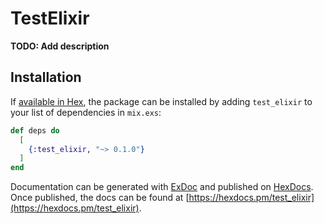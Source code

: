 # TestElixir

**TODO: Add description**

## Installation

If [available in Hex](https://hex.pm/docs/publish), the package can be installed
by adding `test_elixir` to your list of dependencies in `mix.exs`:

```elixir
def deps do
  [
    {:test_elixir, "~> 0.1.0"}
  ]
end
```

Documentation can be generated with [ExDoc](https://github.com/elixir-lang/ex_doc)
and published on [HexDocs](https://hexdocs.pm). Once published, the docs can
be found at [https://hexdocs.pm/test_elixir](https://hexdocs.pm/test_elixir).

